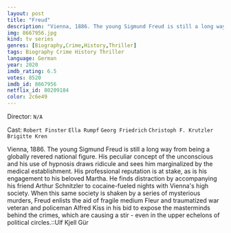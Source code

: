 ```yaml
---
layout: post
title: "Freud"
description: "Vienna, 1886. The young Sigmund Freud is still a long way from being a globally revered national figure. His peculiar concept of the unconscious and his use of hypnosis draws ridicule and sees him marginalized by the medical establishment. His professional reputation is at stake, as is his engagement to his beloved Martha. He finds distraction by accompanying his friend Arthur Schnitzler to cocaine-fueled nights .."
img: 8667956.jpg
kind: tv series
genres: [Biography,Crime,History,Thriller]
tags: Biography Crime History Thriller 
language: German
year: 2020
imdb_rating: 6.5
votes: 8520
imdb_id: 8667956
netflix_id: 80209184
color: 2c6e49
---
```

Director: `N/A`  

Cast: `Robert Finster` `Ella Rumpf` `Georg Friedrich` `Christoph F. Krutzler` `Brigitte Kren` 

Vienna, 1886. The young Sigmund Freud is still a long way from being a globally revered national figure. His peculiar concept of the unconscious and his use of hypnosis draws ridicule and sees him marginalized by the medical establishment. His professional reputation is at stake, as is his engagement to his beloved Martha. He finds distraction by accompanying his friend Arthur Schnitzler to cocaine-fueled nights with Vienna's high society. When this same society is shaken by a series of mysterious murders, Freud enlists the aid of fragile medium Fleur and traumatized war veteran and policeman Alfred Kiss in his bid to expose the masterminds behind the crimes, which are causing a stir - even in the upper echelons of political circles.::Ulf Kjell Gür